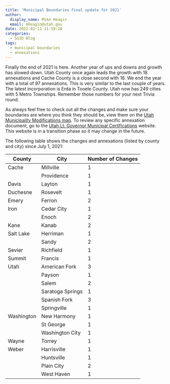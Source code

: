 ```yaml
---
title: 'Municipal Boundaries Final update for 2021'
author:
  display_name: Mike Heagin
  email: mheagin@utah.gov
date: 2022-02-12 11:59:20
categories:
  - SGID Blog
tags:
  - municipal boundaries
  - annexations
---
```

Finally the end of 2021 is here. Another year of ups and downs and growth has slowed down. Utah County once again leads the growth with 18 annexations and Cache County is a close second with 16. We end the year with a total of 97 annexations. This is very similar to the last couple of years. The latest incorporation is Erda in Tooele County. Utah now has 249 cities with 5 Metro Townships. Remember those numbers for your next Trivia round.

As always feel free to check out all the changes and make sure your boundaries are where you think they should be, view them on the [Utah Municipality Modifications map](https://www.arcgis.com/home/webmap/viewer.html?webmap=c5ab7e0fcd514f1a9db6b8dad55bba63). To review any specific annexation document, go to the [Utah Lt. Governor Municipal Certifications](https://demosite.utah.gov/gov-entity/boundary-certifications-by-year/) website. This website is in a transition phase so it may change in the future.

The following table shows the changes and annexations (listed by county and city) since July 1, 2021:

| County | City | Number of Changes |  
| --- | --- | --- |
| Cache | Millville | 1 |
| | Providence | 1 |
| Davis | Layton | 1 |
| Duchesne | Rosevelt | 1 |
| Emery | Ferron | 2 |
| Iron | Cedar City | 1 |
| | Enoch | 2 |
| Kane | Kanab  | 2 |
| Salt Lake | Herriman | 1 |
| | Sandy | 2 |
| Sevier | Richfield | 1 |
| Summit | Francis | 1 |
| Utah | American Fork | 3 |
| | Payson | 1 |
| | Salem | 2 |
| | Saratoga Springs | 1 |
| | Spanish Fork | 3 |
| | Springville  | 1 |
| Washington | New Harmony | 1 |
| | St George | 1 |
| | Washington City | 1 |
| Wayne | Torrey | 1 |
| Weber | Harrisville  | 1 |
| | Huntsville | 1 |
| | Plain City | 2 |
| | West Haven  | 1 |
